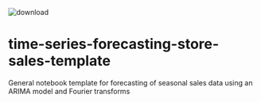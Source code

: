 ![download](https://user-images.githubusercontent.com/93559326/173737196-18473c1e-2bc9-4776-baf7-97274d2910e6.png)
# time-series-forecasting-store-sales-template
General notebook template for forecasting of seasonal sales data using an ARIMA model and Fourier transforms
